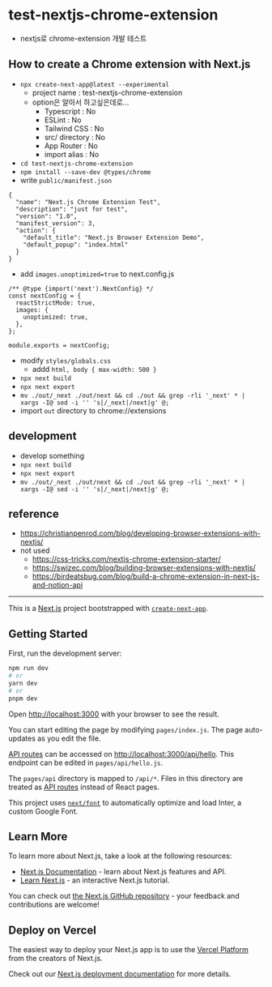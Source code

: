 # test-nextjs-chrome-extension

- nextjs로 chrome-extension 개발 테스트

## How to create a Chrome extension with Next.js

- `npx create-next-app@latest --experimental`
  - project name : test-nextjs-chrome-extension
  - option은 알아서 하고싶은데로...
    - Typescript : No
    - ESLint : No
    - Tailwind CSS : No
    - src/ directory : No
    - App Router : No
    - import alias : No
- `cd test-nextjs-chrome-extension`
- `npm install --save-dev @types/chrome`
- write `public/manifest.json`

```
{
  "name": "Next.js Chrome Extension Test",
  "description": "just for test",
  "version": "1.0",
  "manifest_version": 3,
  "action": {
    "default_title": "Next.js Browser Extension Demo",
    "default_popup": "index.html"
  }
}
```

- add `images.unoptimized=true` to next.config.js

```
/** @type {import('next').NextConfig} */
const nextConfig = {
  reactStrictMode: true,
  images: {
    unoptimized: true,
  },
};

module.exports = nextConfig;
```

- modify `styles/globals.css`
  - addd `html, body { max-width: 500 }`
- `npx next build`
- `npx next export`
- `mv ./out/_next ./out/next && cd ./out && grep -rli '_next' * | xargs -I@ sed -i '' 's|/_next|/next|g' @;`
- import `out` directory to chrome://extensions

## development

- develop something
- `npx next build`
- `npx next export`
- `mv ./out/_next ./out/next && cd ./out && grep -rli '_next' * | xargs -I@ sed -i '' 's|/_next|/next|g' @;`

## reference

- https://christianpenrod.com/blog/developing-browser-extensions-with-nextjs/
- not used
  - https://css-tricks.com/nextjs-chrome-extension-starter/
  - https://swizec.com/blog/building-browser-extensions-with-nextjs/
  - https://birdeatsbug.com/blog/build-a-chrome-extension-in-next-js-and-notion-api

---

This is a [Next.js](https://nextjs.org/) project bootstrapped with [`create-next-app`](https://github.com/vercel/next.js/tree/canary/packages/create-next-app).

## Getting Started

First, run the development server:

```bash
npm run dev
# or
yarn dev
# or
pnpm dev
```

Open [http://localhost:3000](http://localhost:3000) with your browser to see the result.

You can start editing the page by modifying `pages/index.js`. The page auto-updates as you edit the file.

[API routes](https://nextjs.org/docs/api-routes/introduction) can be accessed on [http://localhost:3000/api/hello](http://localhost:3000/api/hello). This endpoint can be edited in `pages/api/hello.js`.

The `pages/api` directory is mapped to `/api/*`. Files in this directory are treated as [API routes](https://nextjs.org/docs/api-routes/introduction) instead of React pages.

This project uses [`next/font`](https://nextjs.org/docs/basic-features/font-optimization) to automatically optimize and load Inter, a custom Google Font.

## Learn More

To learn more about Next.js, take a look at the following resources:

- [Next.js Documentation](https://nextjs.org/docs) - learn about Next.js features and API.
- [Learn Next.js](https://nextjs.org/learn) - an interactive Next.js tutorial.

You can check out [the Next.js GitHub repository](https://github.com/vercel/next.js/) - your feedback and contributions are welcome!

## Deploy on Vercel

The easiest way to deploy your Next.js app is to use the [Vercel Platform](https://vercel.com/new?utm_medium=default-template&filter=next.js&utm_source=create-next-app&utm_campaign=create-next-app-readme) from the creators of Next.js.

Check out our [Next.js deployment documentation](https://nextjs.org/docs/deployment) for more details.
